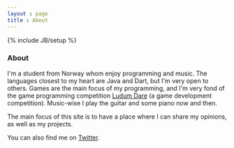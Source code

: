 ```yaml
---
layout : page
title : About
---
```


{% include JB/setup %}

### **About**

I'm a student from Norway whom enjoy programming and music. The languages closest to my heart are Java and Dart, but I'm very open to others. Games are the main focus of my programming, and I'm very fond of the game programming competition <a href="http://ludumdare.com/compo" target="_blank">Ludum Dare</a> (a game development competition). Music-wise I play the guitar and some piano now and then.

The main focus of this site is to have a place where I can share my opinions, as well as my projects.

You can also find me on <a href="http://twitter.com/simengangstad" target="_blank">Twitter</a>.